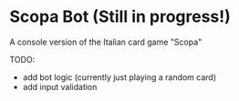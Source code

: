 # Scopa Bot (Still in progress!)

A console version of the Italian card game "Scopa"

TODO:
- add bot logic (currently just playing a random card)
- add input validation
